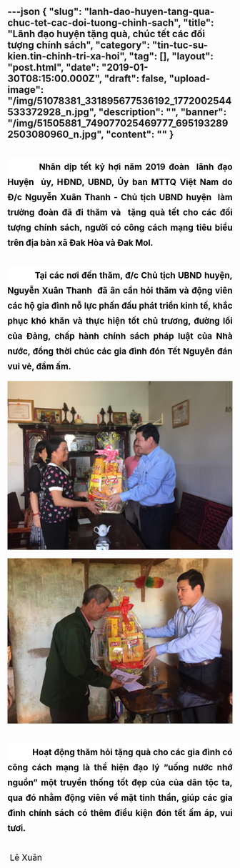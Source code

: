 ---json
{
    "slug": "lanh-dao-huyen-tang-qua-chuc-tet-cac-doi-tuong-chinh-sach",
    "title": "Lãnh  đạo huyện  tặng quà, chúc tết các đối tượng chính sách",
    "category": "tin-tuc-su-kien.tin-chinh-tri-xa-hoi",
    "tag": [],
    "layout": "post.html",
    "date": "2019-01-30T08:15:00.000Z",
    "draft": false,
    "upload-image": "/img/51078381_331895677536192_1772002544533372928_n.jpg",
    "description": "",
    "banner": "/img/51505881_749077025469777_6951932892503080960_n.jpg",
    "__content__": ""
}
---
<h1 style="text-align:justify"><span style="background-color:white"><span style="font-size:14.0pt"><span style="background-color:white"><span style="color:black">&nbsp; &nbsp; &nbsp; &nbsp; &nbsp;Nh&acirc;n dịp tết kỷ hợi năm 2019 đo&agrave;n&nbsp; </span></span></span><span style="font-size:14.0pt"><span style="background-color:white"><span style="color:black">l&atilde;nh đạo Huyện&nbsp; ủy, HĐND, UBND, Ủy ban MTTQ Việt Nam do Đ/c Nguyễn Xu&acirc;n Thanh - Chủ tịch UBND huyện&nbsp; l&agrave;m trưởng đo&agrave;n đ&atilde; đi thăm v&agrave; &nbsp;tặng qu&agrave; tết cho c&aacute;c đối tượng ch&iacute;nh s&aacute;ch, người c&oacute; c&ocirc;ng c&aacute;ch mạng ti&ecirc;u biểu tr&ecirc;n địa b&agrave;n x&atilde; Đak H&ograve;a v&agrave; Đak Mol.</span></span></span></span></h1>

<h1 style="text-align:justify"><span style="background-color:white"><span style="font-size:14.0pt"><span style="background-color:white"><span style="color:black">&nbsp; &nbsp; &nbsp; &nbsp; &nbsp; &nbsp;Tại c&aacute;c nơi đến thăm, đ/c Chủ tịch UBND huyện, Nguyễn Xu&acirc;n Thanh &nbsp;đ&atilde; &acirc;n cần hỏi thăm v&agrave; động vi&ecirc;n c&aacute;c hộ gia đ&igrave;nh nỗ lực phấn đấu ph&aacute;t triển kinh tế, khắc phục kh&oacute; khăn v&agrave; thực hiện tốt chủ trương, đường lối của Đảng, chấp h&agrave;nh ch&iacute;nh s&aacute;ch ph&aacute;p luật của Nh&agrave; nước, đồng thời ch&uacute;c c&aacute;c gia đ&igrave;nh đ&oacute;n Tết Nguy&ecirc;n đ&aacute;n vui vẻ, đầm ấm. </span></span></span></span></h1>

<p><span style="background-color:white"><span style="font-size:14.0pt"><span style="background-color:white"><span style="color:black"><img alt="" src="/img/51545811_2034810226601992_8543965831908818944_n.jpg" /></span></span></span></span></p>

<p><span style="background-color:white"><span style="font-size:14.0pt"><span style="background-color:white"><span style="color:black"><img alt="" src="/img/51078381_331895677536192_1772002544533372928_n.jpg" /></span></span></span></span></p>

<h1 style="text-align:justify"><span style="background-color:white"><span style="font-size:14.0pt"><span style="background-color:white"><span style="color:black">&nbsp; &nbsp; &nbsp; &nbsp; &nbsp; &nbsp;Hoạt động thăm hỏi tặng qu&agrave; cho c&aacute;c gia đ&igrave;nh c&oacute; c&ocirc;ng c&aacute;ch mạng l&agrave; thể hiện đạo l&yacute; &ldquo;uống nước nhớ nguồn&rdquo; một truyền thống tốt đẹp của của d&acirc;n tộc ta, qua đ&oacute; nhằm động vi&ecirc;n về mặt tinh thần, gi&uacute;p c&aacute;c gia đ&igrave;nh ch&iacute;nh s&aacute;ch c&oacute; th&ecirc;m điều kiện đ&oacute;n tết ấm &aacute;p, vui tươi.</span></span></span></span></h1>

<p style="text-align:justify"><span style="font-size:14.0pt"><span style="color:black">&nbsp; &nbsp; &nbsp; &nbsp; &nbsp; &nbsp; &nbsp; &nbsp; &nbsp; &nbsp; &nbsp; &nbsp; &nbsp; &nbsp; &nbsp; &nbsp; &nbsp; &nbsp; &nbsp; &nbsp; &nbsp; &nbsp; &nbsp; &nbsp; &nbsp; &nbsp; &nbsp; &nbsp; &nbsp; &nbsp; &nbsp; &nbsp; &nbsp; &nbsp; &nbsp; &nbsp; &nbsp; &nbsp; &nbsp; &nbsp; &nbsp; &nbsp; &nbsp; &nbsp; &nbsp; &nbsp; &nbsp; &nbsp; &nbsp;L&ecirc; Xu&acirc;n</span></span></p>
